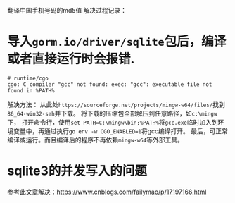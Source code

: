 翻译中国手机号码的md5值
解决过程记录：
# 导入`gorm.io/driver/sqlite`包后，编译或者直接运行时会报错.
```shell
# runtime/cgo
cgo: C compiler "gcc" not found: exec: "gcc": executable file not found in %PATH%
```
解决方法：
从此处`https://sourceforge.net/projects/mingw-w64/files/`找到`86_64-win32-seh`并下载。
将下载的压缩包全部解压到任意路径，如`c:\mingw`下，
打开命令行，使用`set PATH=C:\mingw\bin;%PATH%`将`gcc.exe`临时加入到环境变量中，再通过执行`go env -w CGO_ENABLED=1`将gcc编译打开。
最后，可正常编译或运行。而且编译后的程序不再依赖`mingw-w64`等外部工具。

# sqlite3的并发写入的问题
参考此文章解决：https://www.cnblogs.com/failymao/p/17197166.html
